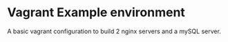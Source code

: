 # Vagrant Example environment
A basic vagrant configuration to build 2 nginx servers and a mySQL server.